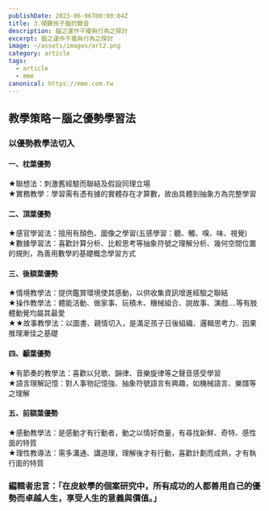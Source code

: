 ```yaml
---
publishDate: 2023-06-06T00:00:04Z
title: 3.傾聽孩子腦的聲音
description: 腦之運作干擾與行為之探討
excerpt: 腦之運作干擾與行為之探討
image: ~/assets/images/art2.png
category: article
tags:
  - article
  - mme
canonical: https://mme.com.tw
---
```


## 教學策略－腦之優勢學習法
### 以優勢教學法切入
#### 一、枕葉優勢
★聯想法：刺激舊經驗而聯結及假設同理立場  
★實務教學：學習需有憑有據的實體存在才算數，故由具體到抽象方為完整學習  

#### 二、頂葉優勢
★感官學習法：擅用有顏色、圖像之學習(五感學習：聽、觸、嗅、味、視覺)  
★數據學習法：喜歡計算分析、比較思考等抽象符號之理解分析、幾何空間位置的規則，為善用數學的基礎概念學習方式  

#### 三、後額葉優勢
★情境教學法：提供鑑賞環境使其感動，以供收集資訊增進經驗之聯結  
★操作教學法：體能活動、做家事、玩積木、機械組合、說故事、演戲….等有肢體動覺均屬其最愛  
★★故事教學法：以圖書、親情切入，是滿足孩子日後組織、邏輯思考力、因果推理漸佳之基礎  

#### 四、顳葉優勢
★有節奏的教學法：喜歡以兒歌、韻律、音樂旋律等之聲音感受學習  
★語言理解記憶：對人事物記憶強、抽象符號語言有興趣，如機械語言、樂譜等之理解  

#### 五、前額葉優勢
★感動教學法：是感動才有行動者，動之以情好商量，有尋找新鮮、奇特、感性面的特質  
★理性教導法：需多溝通、講道理，理解後才有行動，喜歡計劃而成熟，才有執行面的特質  

### 編輯者忠言：「在皮紋學的個案研究中，所有成功的人都善用自己的優勢而卓越人生，享受人生的意義與價值。」
